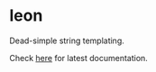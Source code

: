 # leon

Dead-simple string templating.

Check [here](https://docs.rs/leon) for latest documentation.

